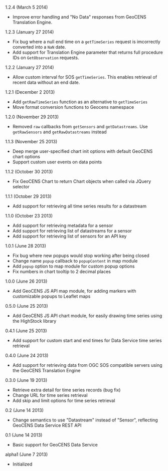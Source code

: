 1.2.4 (March 5 2014)

* Improve error handling and "No Data" responses from GeoCENS Translation Engine.

1.2.3 (January 27 2014)

* Fix bug where a null end time on a `getTimeSeries` request is imcorrectly converted into a `NaN` date.
* Add support for Translation Engine parameter that returns full procedure IDs on `GetObservation` requests.

1.2.2 (January 27 2014)

* Allow custom interval for SOS `getTimeSeries`. This enables retrieval of recent data without an end date.

1.2.1 (December 2 2013)

* Add `getRawTimeSeries` function as an alternative to `getTimeSeries`
* Move format conversion functions to Geocens namespace

1.2.0 (November 29 2013)

* Removed `raw` callbacks from `getSensors` and `getDatastreams`. Use `getRawSensors` and `getRawDatastreams` instead

1.1.3 (November 25 2013)

* Deep merge user-specified chart init options with default GeoCENS chart options
* Support custom user events on data points

1.1.2 (October 30 2013)

* Fix GeoCENS Chart to return Chart objects when called via JQuery selector

1.1.1 (October 29 2013)

* Add support for retrieving all time series results for a datastream

1.1.0 (October 23 2013)

* Add support for retrieving metadata for a sensor
* Add support for retrieving list of datastreams for a sensor
* Add support for retrieving list of sensors for an API key

1.0.1 (June 28 2013)

* Fix bug where new popups would stop working after being closed
* Change name `popup` callback to `popupContent` in map module
* Add `popup` option to map module for custom popup options
* Fix numbers in chart tooltip to 2 decimal places

1.0.0 (June 26 2013)

* Add GeoCENS JS API map module, for adding markers with customizable popups to Leaflet maps

0.5.0 (June 25 2013)

* Add GeoCENS JS API chart module, for easily drawing time series using the HighStock library

0.4.1 (June 25 2013)

* Add support for custom start and end times for Data Service time series retrieval

0.4.0 (June 24 2013)

* Add support for retrieving data from OGC SOS compatible servers using the GeoCENS Translation Engine

0.3.0 (June 19 2013)

* Retrieve extra detail for time series records (bug fix)
* Change URL for time series retrieval
* Add skip and limit options for time series retrieval

0.2 (June 14 2013)

* Change semantics to use "Datastream" instead of "Sensor", reflecting GeoCENS Data Service REST API

0.1 (June 14 2013)

* Basic support for GeoCENS Data Service

alpha1 (June 7 2013)

* Initialized
